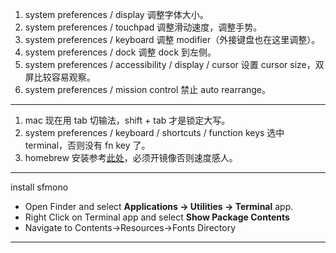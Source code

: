 1. system preferences / display 调整字体大小。
2. system preferences / touchpad 调整滑动速度，调整手势。
3. system preferences / keyboard 调整 modifier（外接键盘也在这里调整）。
4. system preferences / dock 调整 dock 到左侧。
6. system preferences / accessibility / display / cursor 设置 cursor size，双屏比较容易观察。
6. system preferences / mission control 禁止 auto rearrange。

---

1. mac 现在用 tab 切输法，shift + tab 才是锁定大写。
2. system preferences / keyboard / shortcuts / function keys 选中 terminal，否则没有 fn key 了。
3. homebrew 安装参考[此处](https://zhuanlan.zhihu.com/p/90508170)，必须开镜像否则速度感人。

---

install sfmono

- Open Finder and select **Applications -> Utilities -> Terminal** app.
- Right Click on Terminal app and select **Show Package Contents**
- Navigate to Contents->Resources->Fonts Directory

---

